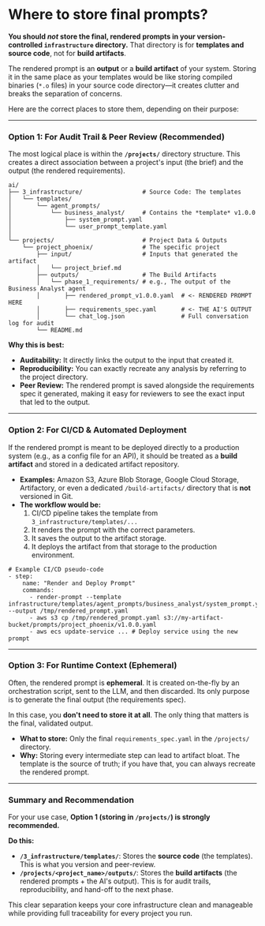 # Where to store final prompts?

**You should *not* store the final, rendered prompts in your version-controlled `infrastructure` directory.** That directory is for **templates and source code**, not for **build artifacts**.

The rendered prompt is an **output** or a **build artifact** of your system. Storing it in the same place as your templates would be like storing compiled binaries (`*.o` files) in your source code directory—it creates clutter and breaks the separation of concerns.

Here are the correct places to store them, depending on their purpose:

---

### Option 1: For Audit Trail & Peer Review (Recommended)

The most logical place is within the **`/projects/`** directory structure. This creates a direct association between a project's input (the brief) and the output (the rendered requirements).

```
ai/
├── 3_infrastructure/                 # Source Code: The templates
│   └── templates/
│       └── agent_prompts/
│           └── business_analyst/     # Contains the *template* v1.0.0
│               ├── system_prompt.yaml
│               └── user_prompt_template.yaml
│
└── projects/                         # Project Data & Outputs
    └── project_phoenix/              # The specific project
        ├── input/                    # Inputs that generated the artifact
        │   └── project_brief.md
        ├── outputs/                  # The Build Artifacts
        │   └── phase_1_requirements/ # e.g., The output of the Business Analyst agent
        │       ├── rendered_prompt_v1.0.0.yaml  # <- RENDERED PROMPT HERE
        │       ├── requirements_spec.yaml       # <- THE AI'S OUTPUT
        │       └── chat_log.json                # Full conversation log for audit
        └── README.md
```

**Why this is best:**
*   **Auditability:** It directly links the output to the input that created it.
*   **Reproducibility:** You can exactly recreate any analysis by referring to the project directory.
*   **Peer Review:** The rendered prompt is saved alongside the requirements spec it generated, making it easy for reviewers to see the exact input that led to the output.

---

### Option 2: For CI/CD & Automated Deployment

If the rendered prompt is meant to be deployed directly to a production system (e.g., as a config file for an API), it should be treated as a **build artifact** and stored in a dedicated artifact repository.

*   **Examples:** Amazon S3, Azure Blob Storage, Google Cloud Storage, Artifactory, or even a dedicated `/build-artifacts/` directory that is **not** versioned in Git.
*   **The workflow would be:**
    1.  CI/CD pipeline takes the template from `3_infrastructure/templates/...`
    2.  It renders the prompt with the correct parameters.
    3.  It saves the output to the artifact storage.
    4.  It deploys the artifact from that storage to the production environment.

```
# Example CI/CD pseudo-code
- step:
    name: "Render and Deploy Prompt"
    commands:
      - render-prompt --template infrastructure/templates/agent_prompts/business_analyst/system_prompt.yaml --output /tmp/rendered_prompt.yaml
      - aws s3 cp /tmp/rendered_prompt.yaml s3://my-artifact-bucket/prompts/project_phoenix/v1.0.0.yaml
      - aws ecs update-service ... # Deploy service using the new prompt
```

---

### Option 3: For Runtime Context (Ephemeral)

Often, the rendered prompt is **ephemeral**. It is created on-the-fly by an orchestration script, sent to the LLM, and then discarded. Its only purpose is to generate the final output (the requirements spec).

In this case, you **don't need to store it at all**. The only thing that matters is the final, validated output.

*   **What to store:** Only the final `requirements_spec.yaml` in the `/projects/` directory.
*   **Why:** Storing every intermediate step can lead to artifact bloat. The template is the source of truth; if you have that, you can always recreate the rendered prompt.

---

### Summary and Recommendation

For your use case, **Option 1 (storing in `/projects/`) is strongly recommended.**

**Do this:**
*   **`/3_infrastructure/templates/`**: Stores the **source code** (the templates). This is what you version and peer-review.
*   **`/projects/<project_name>/outputs/`**: Stores the **build artifacts** (the rendered prompts + the AI's output). This is for audit trails, reproducibility, and hand-off to the next phase.

This clear separation keeps your core infrastructure clean and manageable while providing full traceability for every project you run.
